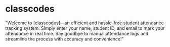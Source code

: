 # classcodes
"Welcome to [classcodes]—an efficient and hassle-free student attendance tracking system. Simply enter your name, student ID, and email to mark your attendance in real time. Say goodbye to manual attendance logs and streamline the process with accuracy and convenience!"
